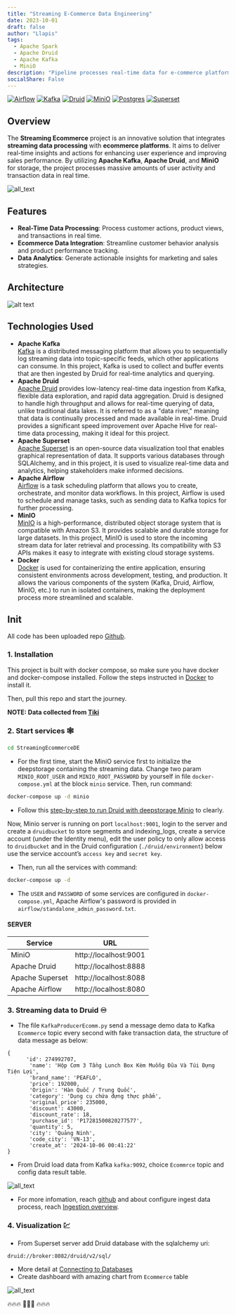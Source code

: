 ```yaml
---
title: "Streaming E-Commerce Data Engineering"
date: 2023-10-01
draft: false
author: "Llapis"
tags:
  - Apache Spark
  - Apache Druid
  - Apache Kafka
  - MiniO
description: "Pipeline processes real-time data for e-commerce platforms."
socialShare: False
---
```


[![Airflow](https://img.shields.io/badge/Airflow-2.9.3-lightgrey)](https://airflow.apache.org/docs/)
[![Kafka](https://img.shields.io/badge/Kafka-lastest-black)](https://kafka.apache.org/documentation/)
[![Druid](https://img.shields.io/badge/Druid-30.0.0-lightblue)](https://druid.apache.org/docs/latest/design/)
[![MiniO](https://img.shields.io/badge/MiniO-lastest-darkred)](https://min.io/docs/minio/kubernetes/upstream/)
[![Postgres](https://img.shields.io/badge/Postgres-14alpine-blue)](https://www.postgresql.org/)
[![Superset](https://img.shields.io/badge/Superset-lastest-darkblue)](https://superset.apache.org/docs/intro)


## Overview

The **Streaming Ecommerce** project is an innovative solution that integrates **streaming data processing** with **ecommerce platforms**. It aims to deliver real-time insights and actions for enhancing user experience and improving sales performance. By utilizing **Apache Kafka**, **Apache Druid**, and **MiniO** for storage, the project processes massive amounts of user activity and transaction data in real time.

![all_text](/images/projects/streaming/viz.jpg)

## Features

- **Real-Time Data Processing**: Process customer actions, product views, and transactions in real time.
- **Ecommerce Data Integration**: Streamline customer behavior analysis and product performance tracking.
- **Data Analytics**: Generate actionable insights for marketing and sales strategies.

## Architecture
![alt text](/images/projects/streaming/architecture.png)

## Technologies Used
- **Apache Kafka**  
  [Kafka](https://kafka.apache.org/documentation/) is a distributed messaging platform that allows you to sequentially log streaming data into topic-specific feeds, which other applications can consume. In this project, Kafka is used to collect and buffer events that are then ingested by Druid for real-time analytics and querying.
- **Apache Druid**  
  [Apache Druid](https://druid.apache.org/docs/latest/design/) provides low-latency real-time data ingestion from Kafka, flexible data exploration, and rapid data aggregation. Druid is designed to handle high throughput and allows for real-time querying of data, unlike traditional data lakes. It is referred to as a "data river," meaning that data is continually processed and made available in real-time. Druid provides a significant speed improvement over Apache Hive for real-time data processing, making it ideal for this project.
- **Apache Superset**   
  [Apache Superset](https://superset.apache.org/docs/intro/) is an open-source data visualization tool that enables graphical representation of data. It supports various databases through SQLAlchemy, and in this project, it is used to visualize real-time data and analytics, helping stakeholders make informed decisions.
- **Apache Airflow**  
  [Airflow](https://airflow.apache.org/docs/) is a task scheduling platform that allows you to create, orchestrate, and monitor data workflows. In this project, Airflow is used to schedule and manage tasks, such as sending data to Kafka topics for further processing.
- **MinIO**  
  [MinIO](https://min.io/docs/minio/kubernetes/upstream/index.html) is a high-performance, distributed object storage system that is compatible with Amazon S3. It provides scalable and durable storage for large datasets. In this project, MinIO is used to store the incoming stream data for later retrieval and processing. Its compatibility with S3 APIs makes it easy to integrate with existing cloud storage systems.
- **Docker**  
  [Docker](https://www.docker.com/) is used for containerizing the entire application, ensuring consistent environments across development, testing, and production. It allows the various components of the system (Kafka, Druid, Airflow, MinIO, etc.) to run in isolated containers, making the deployment process more streamlined and scalable.

## Init

All code has been uploaded repo [Github](http://localhost:1313/projects/streamingrealtime/).

### 1. Installation

This project is built with docker compose, so make sure you have docker and docker-compose installed. Follow the steps instructed in [Docker](https://docs.docker.com/get-started/get-docker/) to install it. 

Then, pull this repo and start the journey.

**NOTE: Data collected from [Tiki](https://tiki.vn/)**

### 2. Start services 🕸️

```sh
cd StreamingEcommerceDE
```

* For the first time, start the MiniO service first to initialize the deepstorage containing the streaming data. Change two param `MINIO_ROOT_USER` and `MINIO_ROOT_PASSWORD` by yourself in file `docker-compose.yml` at the block `minio` service. Then, run command:

```sh
docker-compose up -d minio
```
* Follow this [step-by-step to run Druid with deepstorage Minio](https://blog.min.io/how-to-druid-superset-minio/) to clearly. 

Now, Minio server is running on port `localhost:9001`, login to the server and create a `druidbucket` to store segments and indexing_logs, create a service account (under the Identity menu), edit the user policy to only allow access to `druidbucket` and in the Druid configuration (`./druid/environment`) below use the service account’s `access key` and `secret key`.

* Then, run all the services with command:
```sh
docker-compose up -d
```
* The `USER` and `PASSWORD` of some services are configured in `docker-compose.yml`, Apache Airflow's password is provided in `airflow/standalone_admin_password.txt`.
#### SERVER
Service | URL |
--- | --- |
MiniO | http://localhost:9001 |
Apache Druid | http://localhost:8888 |
Apache Superset | http://localhost:8088 |
Apache Airflow | http://localhost:8080 |

### 3. Streaming data to Druid ♾️
* The file `KafkaProducerEcomm.py` send a message demo data to Kafka `Ecommerce` topic every second with fake transaction data, the structure of data message as below:

```code
{
      'id': 274992707,
       'name': 'Hộp Cơm 3 Tầng Lunch Box Kèm Muỗng Đũa Và Túi Đựng Tiện Lợi',
       'brand_name': 'PEAFLO',
       'price': 192000,
       'Origin': 'Hàn Quốc / Trung Quốc',
       'category': 'Dụng cụ chứa đựng thực phẩm',
       'original_price': 235000,
       'discount': 43000,
       'discount_rate': 18,
       'purchase_id': 'P17281500820277577',
       'quantity': 5,
       'city': 'Quảng Ninh',
       'code_city': 'VN-13',
       'create_at': '2024-10-06 00:41:22'
}
```

* From Druid load data from Kafka `kafka:9092`, choice `Ecommrce` topic and config data result table.

![all_text](/images/projects/streaming/druid_connect.gif)

* For more infomation, reach [github](https://github.com/apache/druid?tab=readme-ov-file) and about configure ingest data process, reach [Ingestion overview](https://druid.apache.org/docs/latest/ingestion/index.html).

### 4. Visualization 💹
* From Superset server add Druid database with the sqlalchemy uri:

```code
druid://broker:8082/druid/v2/sql/
```

* More detail at [Connecting to Databases](https://superset.apache.org/docs/configuration/databases/)
* Create dashboard with amazing chart from `Ecommerce` table

![all_text](/images/projects/streaming/viz.jpg)

🔥🔥🔥                                                            🤝🤝🤝                                                                  🔥🔥🔥



